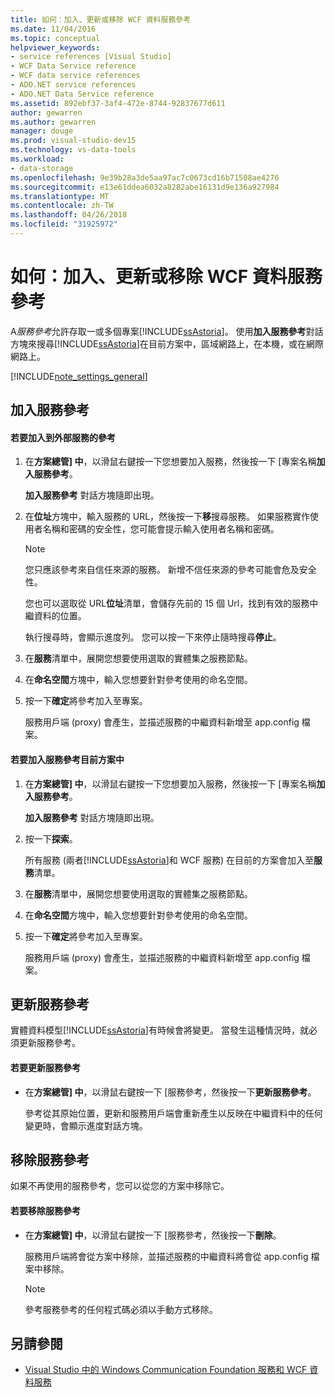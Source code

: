 ```yaml
---
title: 如何：加入、更新或移除 WCF 資料服務參考
ms.date: 11/04/2016
ms.topic: conceptual
helpviewer_keywords:
- service references [Visual Studio]
- WCF Data Service reference
- WCF data service references
- ADO.NET service references
- ADO.NET Data Service reference
ms.assetid: 892ebf37-3af4-472e-8744-92837677d611
author: gewarren
ms.author: gewarren
manager: douge
ms.prod: visual-studio-dev15
ms.technology: vs-data-tools
ms.workload:
- data-storage
ms.openlocfilehash: 9e39b28a3de5aa97ac7c0673cd16b71508ae4276
ms.sourcegitcommit: e13e61ddea6032a8282abe16131d9e136a927984
ms.translationtype: MT
ms.contentlocale: zh-TW
ms.lasthandoff: 04/26/2018
ms.locfileid: "31925972"
---
```

# <a name="how-to-add-update-or-remove-a-wcf-data-service-reference"></a>如何：加入、更新或移除 WCF 資料服務參考
A*服務參考*允許存取一或多個專案[!INCLUDE[ssAstoria](../data-tools/includes/ssastoria_md.md)]。 使用**加入服務參考**對話方塊來搜尋[!INCLUDE[ssAstoria](../data-tools/includes/ssastoria_md.md)]在目前方案中，區域網路上，在本機，或在網際網路上。

[!INCLUDE[note_settings_general](../data-tools/includes/note_settings_general_md.md)]

## <a name="adding-a-service-reference"></a>加入服務參考

#### <a name="to-add-a-reference-to-an-external-service"></a>若要加入到外部服務的參考

1.  在**方案總管] 中**，以滑鼠右鍵按一下您想要加入服務，然後按一下 [專案名稱**加入服務參考**。

     **加入服務參考** 對話方塊隨即出現。

2.  在**位址**方塊中，輸入服務的 URL，然後按一下**移**搜尋服務。 如果服務實作使用者名稱和密碼的安全性，您可能會提示輸入使用者名稱和密碼。

    > [!NOTE]
    >  您只應該參考來自信任來源的服務。 新增不信任來源的參考可能會危及安全性。

     您也可以選取從 URL**位址**清單，會儲存先前的 15 個 Url，找到有效的服務中繼資料的位置。

     執行搜尋時，會顯示進度列。 您可以按一下來停止隨時搜尋**停止**。

3.  在**服務**清單中，展開您想要使用選取的實體集之服務節點。

4.  在**命名空間**方塊中，輸入您想要針對參考使用的命名空間。

5.  按一下**確定**將參考加入至專案。

     服務用戶端 (proxy) 會產生，並描述服務的中繼資料新增至 app.config 檔案。

#### <a name="to-add-a-reference-to-a-service-in-the-current-solution"></a>若要加入服務參考目前方案中

1.  在**方案總管] 中**，以滑鼠右鍵按一下您想要加入服務，然後按一下 [專案名稱**加入服務參考**。

     **加入服務參考** 對話方塊隨即出現。

2.  按一下**探索**。

     所有服務 (兩者[!INCLUDE[ssAstoria](../data-tools/includes/ssastoria_md.md)]和 WCF 服務) 在目前的方案會加入至**服務**清單。

3.  在**服務**清單中，展開您想要使用選取的實體集之服務節點。

4.  在**命名空間**方塊中，輸入您想要針對參考使用的命名空間。

5.  按一下**確定**將參考加入至專案。

     服務用戶端 (proxy) 會產生，並描述服務的中繼資料新增至 app.config 檔案。

## <a name="updating-a-service-reference"></a>更新服務參考
 實體資料模型[!INCLUDE[ssAstoria](../data-tools/includes/ssastoria_md.md)]有時候會將變更。 當發生這種情況時，就必須更新服務參考。

#### <a name="to-update-a-service-reference"></a>若要更新服務參考

-   在**方案總管] 中**，以滑鼠右鍵按一下 [服務參考，然後按一下**更新服務參考**。

     參考從其原始位置，更新和服務用戶端會重新產生以反映在中繼資料中的任何變更時，會顯示進度對話方塊。

## <a name="removing-a-service-reference"></a>移除服務參考
 如果不再使用的服務參考，您可以從您的方案中移除它。

#### <a name="to-remove-a-service-reference"></a>若要移除服務參考

-   在**方案總管] 中**，以滑鼠右鍵按一下 [服務參考，然後按一下**刪除**。

     服務用戶端將會從方案中移除，並描述服務的中繼資料將會從 app.config 檔案中移除。

    > [!NOTE]
    >  參考服務參考的任何程式碼必須以手動方式移除。

## <a name="see-also"></a>另請參閱

- [Visual Studio 中的 Windows Communication Foundation 服務和 WCF 資料服務](../data-tools/windows-communication-foundation-services-and-wcf-data-services-in-visual-studio.md)